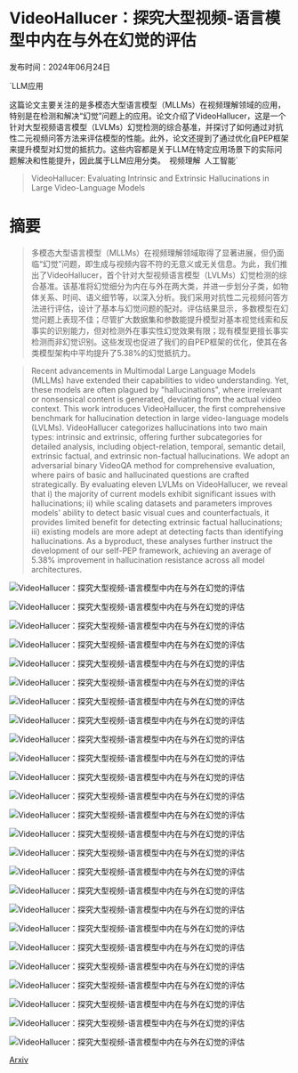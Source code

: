 # VideoHallucer：探究大型视频-语言模型中内在与外在幻觉的评估

发布时间：2024年06月24日

`LLM应用

这篇论文主要关注的是多模态大型语言模型（MLLMs）在视频理解领域的应用，特别是在检测和解决“幻觉”问题上的应用。论文介绍了VideoHallucer，这是一个针对大型视频语言模型（LVLMs）幻觉检测的综合基准，并探讨了如何通过对抗性二元视频问答方法来评估模型的性能。此外，论文还提到了通过优化自PEP框架来提升模型对幻觉的抵抗力。这些内容都是关于LLM在特定应用场景下的实际问题解决和性能提升，因此属于LLM应用分类。` `视频理解` `人工智能`

> VideoHallucer: Evaluating Intrinsic and Extrinsic Hallucinations in Large Video-Language Models

# 摘要

> 多模态大型语言模型（MLLMs）在视频理解领域取得了显著进展，但仍面临“幻觉”问题，即生成与视频内容不符的无意义或无关信息。为此，我们推出了VideoHallucer，首个针对大型视频语言模型（LVLMs）幻觉检测的综合基准。该基准将幻觉细分为内在与外在两大类，并进一步划分子类，如物体关系、时间、语义细节等，以深入分析。我们采用对抗性二元视频问答方法进行评估，设计了基本与幻觉问题的配对。评估结果显示，多数模型在幻觉问题上表现不佳；尽管扩大数据集和参数能提升模型对基本视觉线索和反事实的识别能力，但对检测外在事实性幻觉效果有限；现有模型更擅长事实检测而非幻觉识别。这些发现也促进了我们的自PEP框架的优化，使其在各类模型架构中平均提升了5.38%的幻觉抵抗力。

> Recent advancements in Multimodal Large Language Models (MLLMs) have extended their capabilities to video understanding. Yet, these models are often plagued by "hallucinations", where irrelevant or nonsensical content is generated, deviating from the actual video context. This work introduces VideoHallucer, the first comprehensive benchmark for hallucination detection in large video-language models (LVLMs). VideoHallucer categorizes hallucinations into two main types: intrinsic and extrinsic, offering further subcategories for detailed analysis, including object-relation, temporal, semantic detail, extrinsic factual, and extrinsic non-factual hallucinations. We adopt an adversarial binary VideoQA method for comprehensive evaluation, where pairs of basic and hallucinated questions are crafted strategically. By evaluating eleven LVLMs on VideoHallucer, we reveal that i) the majority of current models exhibit significant issues with hallucinations; ii) while scaling datasets and parameters improves models' ability to detect basic visual cues and counterfactuals, it provides limited benefit for detecting extrinsic factual hallucinations; iii) existing models are more adept at detecting facts than identifying hallucinations. As a byproduct, these analyses further instruct the development of our self-PEP framework, achieving an average of 5.38% improvement in hallucination resistance across all model architectures.

![VideoHallucer：探究大型视频-语言模型中内在与外在幻觉的评估](../../../paper_images/2406.16338/x1.png)

![VideoHallucer：探究大型视频-语言模型中内在与外在幻觉的评估](../../../paper_images/2406.16338/x2.png)

![VideoHallucer：探究大型视频-语言模型中内在与外在幻觉的评估](../../../paper_images/2406.16338/x3.png)

![VideoHallucer：探究大型视频-语言模型中内在与外在幻觉的评估](../../../paper_images/2406.16338/x4.png)

![VideoHallucer：探究大型视频-语言模型中内在与外在幻觉的评估](../../../paper_images/2406.16338/x5.png)

![VideoHallucer：探究大型视频-语言模型中内在与外在幻觉的评估](../../../paper_images/2406.16338/x6.png)

![VideoHallucer：探究大型视频-语言模型中内在与外在幻觉的评估](../../../paper_images/2406.16338/x7.png)

![VideoHallucer：探究大型视频-语言模型中内在与外在幻觉的评估](../../../paper_images/2406.16338/x8.png)

![VideoHallucer：探究大型视频-语言模型中内在与外在幻觉的评估](../../../paper_images/2406.16338/explanation.pdf.png)

![VideoHallucer：探究大型视频-语言模型中内在与外在幻觉的评估](../../../paper_images/2406.16338/prompt.png)

![VideoHallucer：探究大型视频-语言模型中内在与外在幻觉的评估](../../../paper_images/2406.16338/obj.png)

![VideoHallucer：探究大型视频-语言模型中内在与外在幻觉的评估](../../../paper_images/2406.16338/rel_spatial.png)

![VideoHallucer：探究大型视频-语言模型中内在与外在幻觉的评估](../../../paper_images/2406.16338/rel_temp.png)

![VideoHallucer：探究大型视频-语言模型中内在与外在幻觉的评估](../../../paper_images/2406.16338/temporal_abs.png)

![VideoHallucer：探究大型视频-语言模型中内在与外在幻觉的评估](../../../paper_images/2406.16338/temporal_rel.png)

![VideoHallucer：探究大型视频-语言模型中内在与外在幻觉的评估](../../../paper_images/2406.16338/semantic_attr.png)

![VideoHallucer：探究大型视频-语言模型中内在与外在幻觉的评估](../../../paper_images/2406.16338/semantic_event.png)

![VideoHallucer：探究大型视频-语言模型中内在与外在幻觉的评估](../../../paper_images/2406.16338/semantic_count.png)

![VideoHallucer：探究大型视频-语言模型中内在与外在幻觉的评估](../../../paper_images/2406.16338/semantic_ocr.png)

![VideoHallucer：探究大型视频-语言模型中内在与外在幻觉的评估](../../../paper_images/2406.16338/semantic_camera.png)

![VideoHallucer：探究大型视频-语言模型中内在与外在幻觉的评估](../../../paper_images/2406.16338/semantic_scene.png)

![VideoHallucer：探究大型视频-语言模型中内在与外在幻觉的评估](../../../paper_images/2406.16338/fact_inst.png)

![VideoHallucer：探究大型视频-语言模型中内在与外在幻觉的评估](../../../paper_images/2406.16338/fact_course.png)

![VideoHallucer：探究大型视频-语言模型中内在与外在幻觉的评估](../../../paper_images/2406.16338/nonfact_inst.png)

![VideoHallucer：探究大型视频-语言模型中内在与外在幻觉的评估](../../../paper_images/2406.16338/nonfact_course.png)

[Arxiv](https://arxiv.org/abs/2406.16338)